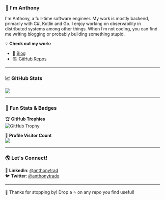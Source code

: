 ### 👋 I'm Anthony

I'm Anthony, a full-time software engineer. My work is mostly backend, primarily with C#, Kotlin and Go. I enjoy working on observability in distributed systems among other things.
When I’m not coding, you can find me writing blogging or probably building something stupid.  

💡 **Check out my work:**  
<!-- - 📺 [YouTube](https://www.youtube.com/c/your-channel)   -->
- 📜 [Blog](https://appendonlyblog.com)  
- 🏗 [GitHub Repos](https://github.com/antcompile)  

---

### 📈 **GitHub Stats**
<img src="https://github-readme-stats.vercel.app/api?username=antcompile&show_icons=true&theme=dracula" />

---

### 🎯 **Fun Stats & Badges**
🏆 **GitHub Trophies**  
![GitHub Trophy](https://github-profile-trophy.vercel.app/?username=antcompile&theme=dracula)

📌 **Profile Visitor Count**  
![](https://komarev.com/ghpvc/?username=antcompile&style=flat-square&color=blue)

---

### 🌎 **Let's Connect!**
💼 **LinkedIn**: [@anthonytrad](https://linkedin.com/in/anthonytrad)  
🐦 **Twitter**: [@anthonytradx](https://twitter.com/anthonytradx)  
<!-- 📺 **YouTube**: [@your-channel](https://www.youtube.com/c/your-channel)   -->

---

🚀 Thanks for stopping by! Drop a ⭐ on any repo you find useful!
